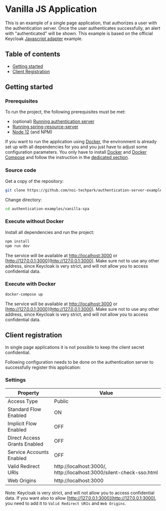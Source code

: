 <!--
SPDX-FileCopyrightText: NOI Techpark <digital@noi.bz.it>

SPDX-License-Identifier: CC0-1.0
-->

# Vanilla JS Application

This is an example of a single page application, that authorizes a user with the authentication server. Once the user authenticates successfully, an alert with "authenticated" will be shown. This example is based on the official Keycloak [Javascript adapter](https://www.keycloak.org/docs/latest/securing_apps/#_javascript_adapter) example.

## Table of contents

- [Getting started](#getting-started)
- [Client Registration](#client-registration)

## Getting started

### Prerequisites

To run the project, the following prerequisites must be met:

- (optional) [Running authentication server](https://github.com/noi-techpark/authentication-server)
- [Running spring-resource-server](../spring-resource-server/readme.md)
- [Node 12](https://nodejs.org) (and NPM)

If you want to run the application using [Docker](https://www.docker.com/), the environment is already set up with all dependencies for you and you just have to adjust some configuration parameters. You only have to install [Docker](https://www.docker.com/) and [Docker Compose](https://docs.docker.com/compose/) and follow the instruction in the [dedicated section](#execute-with-docker).

### Source code

Get a copy of the repository:

```bash
git clone https://github.com/noi-techpark/authentication-server-examples.git
```

Change directory:

```bash
cd authentication-examples/vanilla-spa
```

### Execute without Docker

Install all dependencies and run the project:

```bash
npm install
npm run dev
```

The service will be available at [http://localhost:3000](http://localhost:3000) or [http://127.0.0.1:3000](http://127.0.0.1:3000).
Make sure not to use any other address, since Keycloak is very strict, and will not allow you to access confidential data.

### Execute with Docker

```bash
docker-compose up
```

The service will be available at [http://localhost:3000](http://localhost:3000) or [http://127.0.0.1:3000](http://127.0.0.1:3000).
Make sure not to use any other address, since Keycloak is very strict, and will not allow you to access confidential data.

## Client registration

In single page applications it is not possible to keep the client secret confidential.

Following configuration needs to be done on the authentication server to successfully register this application:

### Settings

| Property                     | Value                                                               |
| ---------------------------- | ------------------------------------------------------------------- |
| Access Type                  | Public                                                              |
| Standard Flow Enabled        | ON                                                                  |
| Implicit Flow Enabled        | OFF                                                                 |
| Direct Access Grants Enabled | OFF                                                                 |
| Service Accounts Enabled     | OFF                                                                 |
| Valid Redirect URIs          | http://localhost:3000/, http://localhost:3000/silent-check-sso.html |
| Web Origins                  | http://localhost:3000                                               |

Note: Keycloak is very strict, and will not allow you to access confidential data. If you want also to allow
[http://127.0.0.1:3000](http://127.0.0.1:3000), you need to add it to `Valid Redirect URIs` and `Web Origins`.